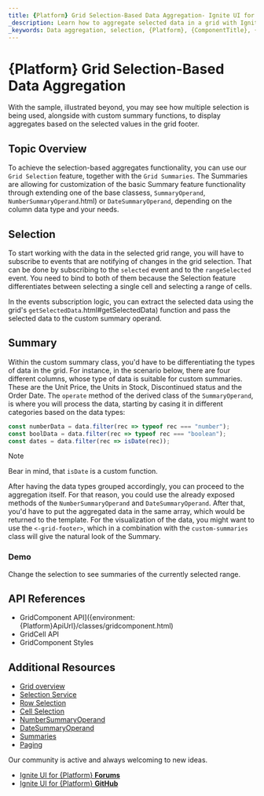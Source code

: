 ```yaml
---
title: {Platform} Grid Selection-Based Data Aggregation- Ignite UI for {Platform}
_description: Learn how to aggregate selected data in a grid with Ignite UI. Get instant content aggregations in the virtualized data and rich API for your next project.
_keywords: Data aggregation, selection, {Platform}, {ComponentTitle}, {ComponentName}, {ProductName}, Infragistics {Platform}, infragistics
---
```


# {Platform} Grid Selection-Based Data Aggregation

With the sample, illustrated beyond, you may see how multiple selection is being used, alongside with custom summary functions, to display aggregates based on the selected values in the grid footer.

## Topic Overview

To achieve the selection-based aggregates functionality, you can use our `Grid Selection` feature, together with the `Grid Summaries`.
The Summaries are allowing for customization of the basic Summary feature functionality through extending one of the base classess, `SummaryOperand`, `NumberSummaryOperand`.html) or `DateSummaryOperand`, depending on the column data type and your needs.

## Selection
To start working with the data in the selected grid range, you will have to subscribe to events that are notifying of changes in the grid selection. That can be done by subscribing to the `selected` event and to the `rangeSelected` event. You need to bind to both of them because the Selection feature differentiates between selecting a single cell and selecting a range of cells.

In the events subscription logic, you can extract the selected data using the grid's `getSelectedData`.html#getSelectedData) function and pass the selected data to the custom summary operand.


## Summary
Within the custom summary class, you'd have to be differentiating the types of data in the grid. For instance, in the scenario below, there are four different columns, whose type of data is suitable for custom summaries. These are the Unit Price, the Units in Stock, Discontinued status and the Order Date.
The `operate` method of the derived class of the `SummaryOperand`, is where you will process the data, starting by casing it in different categories based on the data types:

```typescript
const numberData = data.filter(rec => typeof rec === "number");
const boolData = data.filter(rec => typeof rec === "boolean");
const dates = data.filter(rec => isDate(rec));
```

> [!NOTE]
> Bear in mind, that `isDate` is a custom function.

After having the data types grouped accordingly, you can proceed to the aggregation itself. For that reason, you could use the already exposed methods of the `NumberSummaryOperand` and `DateSummaryOperand`.
After that, you'd have to put the aggregated data in the same array, which would be returned to the template.
For the visualization of the data, you might want to use the `<-grid-footer>`, which in a combination with the `custom-summaries` class will give the natural look of the Summary.


### Demo
Change the selection to see summaries of the currently selected range.


<code-view style="height: 560px;"
           data-demos-base-url="{environment:dvDemosBaseUrl}"
           iframe-src="{environment:dvDemosBaseUrl}/grid/grid-selection-custom-summaries" >
</code-view>


## API References

* GridComponent API]({environment:{Platform}ApiUrl}/classes/gridcomponent.html)
* GridCell API
* GridComponent Styles

## Additional Resources
<div class="divider--half"></div>

* [Grid overview](grid.md)
* [Selection Service]({environment:{Platform}ApiUrl}/classes/gridselectionservice.html)
* [Row Selection](row-selection.md)
* [Cell Selection](cell-selection.md)
* [NumberSummaryOperand]({environment:{Platform}ApiUrl}/classes/numbersummaryoperand.html)
* [DateSummaryOperand]({environment:{Platform}ApiUrl}/classes/datesummaryoperand.html)
* [Summaries](summaries.md)
* [Paging](paging.md)

<div class="divider--half"></div>
Our community is active and always welcoming to new ideas.

* [Ignite UI for {Platform} **Forums**](https://www.infragistics.com/community/forums/f/ignite-ui-for-{Platform})
* [Ignite UI for {Platform} **GitHub**](https://github.com/IgniteUI/igniteui-{Platform})
